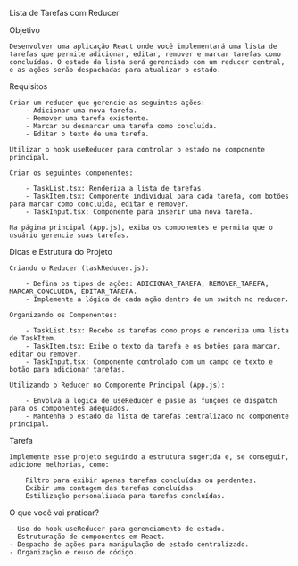 Lista de Tarefas com Reducer

Objetivo

    Desenvolver uma aplicação React onde você implementará uma lista de tarefas que permite adicionar, editar, remover e marcar tarefas como concluídas. O estado da lista será gerenciado com um reducer central, e as ações serão despachadas para atualizar o estado.

Requisitos
    
    Criar um reducer que gerencie as seguintes ações:
        - Adicionar uma nova tarefa.
        - Remover uma tarefa existente.
        - Marcar ou desmarcar uma tarefa como concluída.
        - Editar o texto de uma tarefa.
    
    Utilizar o hook useReducer para controlar o estado no componente principal.

    Criar os seguintes componentes:

        - TaskList.tsx: Renderiza a lista de tarefas.
        - TaskItem.tsx: Componente individual para cada tarefa, com botões para marcar como concluída, editar e remover.
        - TaskInput.tsx: Componente para inserir uma nova tarefa.

    Na página principal (App.js), exiba os componentes e permita que o usuário gerencie suas tarefas.

Dicas e Estrutura do Projeto

    Criando o Reducer (taskReducer.js):

        - Defina os tipos de ações: ADICIONAR_TAREFA, REMOVER_TAREFA, MARCAR_CONCLUIDA, EDITAR_TAREFA.
        - Implemente a lógica de cada ação dentro de um switch no reducer.

    Organizando os Componentes:

        - TaskList.tsx: Recebe as tarefas como props e renderiza uma lista de TaskItem.
        - TaskItem.tsx: Exibe o texto da tarefa e os botões para marcar, editar ou remover.
        - TaskInput.tsx: Componente controlado com um campo de texto e botão para adicionar tarefas.

    Utilizando o Reducer no Componente Principal (App.js):

        - Envolva a lógica de useReducer e passe as funções de dispatch para os componentes adequados.
        - Mantenha o estado da lista de tarefas centralizado no componente principal.

Tarefa

    Implemente esse projeto seguindo a estrutura sugerida e, se conseguir, adicione melhorias, como:

        Filtro para exibir apenas tarefas concluídas ou pendentes.
        Exibir uma contagem das tarefas concluídas.
        Estilização personalizada para tarefas concluídas.

O que você vai praticar?

    - Uso do hook useReducer para gerenciamento de estado.
    - Estruturação de componentes em React.
    - Despacho de ações para manipulação de estado centralizado.
    - Organização e reuso de código.
